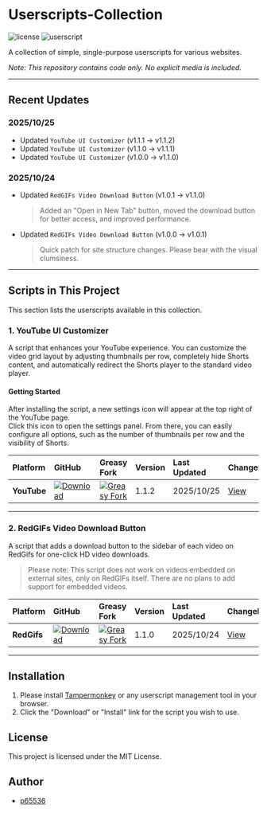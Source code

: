 # Userscripts-Collection

![license](https://img.shields.io/badge/license-MIT-green)
![userscript](https://img.shields.io/badge/userscript-Tampermonkey-blueviolet)

A collection of simple, single-purpose userscripts for various websites.

*Note: This repository contains code only. No explicit media is included.*

---

## Recent Updates

### 2025/10/25
- Updated `YouTube UI Customizer` (v1.1.1 -> v1.1.2)  
- Updated `YouTube UI Customizer` (v1.1.0 -> v1.1.1)  
- Updated `YouTube UI Customizer` (v1.0.0 -> v1.1.0)  

### 2025/10/24
- Updated `RedGIFs Video Download Button` (v1.0.1 -> v1.1.0)  
  > Added an "Open in New Tab" button, moved the download button for better access, and improved performance.

- Updated `RedGIFs Video Download Button` (v1.0.0 -> v1.0.1)  
  > Quick patch for site structure changes.
  > Please bear with the visual clumsiness.

---

## Scripts in This Project

This section lists the userscripts available in this collection.

### 1. YouTube UI Customizer

A script that enhances your YouTube experience. You can customize the video grid layout by adjusting thumbnails per row, completely hide Shorts content, and automatically redirect the Shorts player to the standard video player.

#### Getting Started

After installing the script, a new settings icon  will appear at the top right of the YouTube page.  
Click this icon to open the settings panel. From there, you can easily configure all options, such as the number of thumbnails per row and the visibility of Shorts.

| Platform | GitHub | Greasy Fork | Version | Last Updated | Changelog |
| :--- | :--- | :--- | :--- | :--- | :--- |
| **YouTube** | [![Download](https://img.shields.io/badge/Download-blue?style=flat-square&logo=download)](https://raw.githubusercontent.com/p65536/Userscripts-Collection/main/scripts/YouTube-UI-Customizer/YouTube-UI-Customizer.user.js) | [![Greasy Fork](https://img.shields.io/badge/Install-green?style=flat-square&logo=greasyfork)](https://greasyfork.org/en/scripts/546668-youtube-ui-customizer) | 1.1.2 | 2025/10/25 | [View](./scripts/YouTube-UI-Customizer/CHANGELOG.md) |

---

### 2. RedGIFs Video Download Button

A script that adds a download button to the sidebar of each video on RedGifs for one-click HD video downloads.

> Please note: This script does not work on videos embedded on external sites, only on RedGIFs itself. There are no plans to add support for embedded videos.

| Platform | GitHub | Greasy Fork | Version | Last Updated | Changelog |
| :--- | :--- | :--- | :--- | :--- | :--- |
| **RedGifs** | [![Download](https://img.shields.io/badge/Download-blue?style=flat-square&logo=download)](https://raw.githubusercontent.com/p65536/Userscripts-Collection/main/scripts/RedGIFs-Video-Download-Button/RedGIFs-Video-Download-Button.user.js) | [![Greasy Fork](https://img.shields.io/badge/Install-green?style=flat-square&logo=greasyfork)](https://greasyfork.org/en/scripts/545472-redgifs-video-download-button) | 1.1.0 | 2025/10/24 | [View](./scripts/RedGIFs-Video-Download-Button/CHANGELOG.md) |

---

## Installation

1.  Please install [Tampermonkey](https://www.tampermonkey.net/) or any userscript management tool in your browser.
2.  Click the "Download" or "Install" link for the script you wish to use.

## License

This project is licensed under the MIT License.

## Author

* [p65536](https://github.com/p65536)
